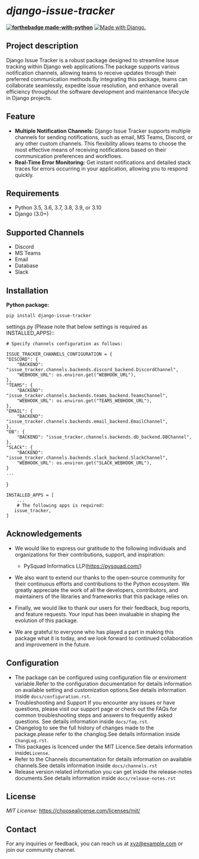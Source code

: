 
<h1><i> django-issue-tracker</i></h1>

**[![forthebadge made-with-python](http://ForTheBadge.com/images/badges/made-with-python.svg)](https://www.python.org/)**
<a href="http://www.djangoproject.com/"><img src="https://www.djangoproject.com/m/img/badges/djangomade124x25.gif" border="0" alt="Made with Django." title="Made with Django." /></a>

## Project description
Django Issue Tracker is a robust package designed to streamline issue tracking within Django web applications.The package supports various notification channels, allowing teams to receive updates through their preferred communication methods.By integrating this package, teams can collaborate seamlessly, expedite issue resolution, and enhance overall efficiency throughout the software development and maintenance lifecycle in Django projects.
## Feature

* **Multiple Notification Channels:**
Django Issue Tracker supports multiple channels for sending notifications, such as email, MS Teams, Discord, or any other custom channels. This flexibility allows teams to choose the most effective means of receiving notifications based on their communication preferences and workflows.
* **Real-Time Error Monitoring:**
Get instant notifications and detailed stack traces for errors occurring in your application, allowing you to respond quickly.

## Requirements
- Python 3.5, 3.6, 3.7, 3.8, 3.9, or 3.10
- Django (3.0+)
## Supported Channels
- Discord
- MS Teams
- Email
- Database
- Slack

## Installation 

**Python package:**

    pip install django-issue-tracker

settings.py (Please note that below settings is required as INSTALLED_APPS)::

    # Specify channels configuration as follows:

    ISSUE_TRACKER_CHANNELS_CONFIGURATION = {
    "DISCORD": {
        "BACKEND": "issue_tracker.channels.backends.discord_backend.DiscordChannel",
        "WEBHOOK_URL": os.environ.get("WEBHOOK_URL"),
    },
    "TEAMS": {
        "BACKEND": "issue_tracker.channels.backends.teams_backend.TeamsChannel",
        "WEBHOOK_URL": os.environ.get("TEAMS_WEBHOOK_URL"),
    },
    "EMAIL": {
        "BACKEND": "issue_tracker.channels.backends.email_backend.EmailChannel",
    },
    "DB": {
        "BACKEND": "issue_tracker.channels.backends.db_backend.DBChannel",
    },
    "SLACk": {
        "BACKEND": "issue_tracker.channels.backends.slack_backend.SlackChannel",
        "WEBHOOK_URL": os.environ.get("SLACK_WEBHOOK_URL"),
    }
    ...
}

    INSTALLED_APPS = [
        ...
        # The following apps is required:
       issue_tracker,
    ]
## Acknowledgements
 - We would like to express our gratitude to the following individuals and organizations for their contributions, support, and inspiration:
   - PySquad Informatics LLP(https://pysquad.com/)

 - We also want to extend our thanks to the open-source community for their continuous efforts and contributions to the Python ecosystem. We greatly appreciate the work of all the developers, contributors, and maintainers of the libraries and frameworks that this package relies on.
 - Finally, we would like to thank our users for their feedback, bug reports, and feature requests. Your input has been invaluable in shaping the evolution of this package.
 - We are grateful to everyone who has played a part in making this package what it is today, and we look forward to continued collaboration and improvement in the future.

## Configuration
-  The package can be configured using configuration file or enviroment variable.Refer to the configuration documentation for details information on available setting and customization options.See details information inside `docs/configuration.rst`.
-  Troubleshooting and Support If you encounter any issues or have questions, please visit our support page or check out the FAQs for common troubleshooting steps and answers to frequently asked questions. See details information inside `docs/faq.rst`.
-  Changelog to see the full history of changes made to the package.please refer to the changlog.See details information inside `ChangLog.rst`.
-  This packages is licenced under the MIT Licence.See details information inside`License`.
-  Refer to the Channels documentation for details information on available channels.See details information inside `docs/channels.rst`
-  Release version related information you can get inside the release-notes documents.See details information inside `docs/release-notes.rst`

## License
*MIT License:* <https://choosealicense.com/licenses/mit/>

## Contact
For any inquiries or feedback, you can reach us at xyz@example.com or join our community channel.
